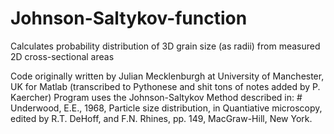 # Johnson-Saltykov-function
Calculates probability distribution of 3D grain size (as radii) from measured 2D cross-sectional areas

Code originally written by Julian Mecklenburgh at University of Manchester, UK for Matlab (transcribed to Pythonese and shit tons of notes added by P. Kaercher) 
Program uses the Johnson-Saltykov Method described in: # Underwood, E.E., 1968, Particle size distribution, in Quantiative microscopy, edited by R.T. DeHoff, and  F.N. Rhines, pp. 149, MacGraw-Hill, New York. 
